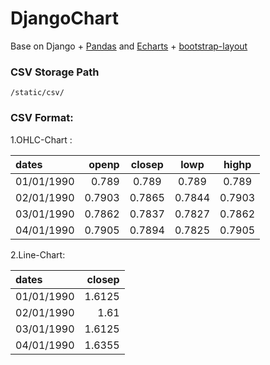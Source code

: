 # DjangoChart

Base on Django + [Pandas][1] and [Echarts][2] + [bootstrap-layout][3]



[1]: https://github.com/pandas-dev/pandas
[2]: https://github.com/ecomfe/echarts
[3]: https://github.com/themekit/bootstrap-layout

### CSV Storage Path
`/static/csv/`



### CSV Format:
1.OHLC-Chart :

| dates | openp | closep | lowp | highp |
| :------| ------: | :------: | :------:|:------:|
|01/01/1990|0.789|0.789|0.789|0.789|
|02/01/1990|0.7903|0.7865|0.7844|0.7903|
|03/01/1990|0.7862|0.7837|0.7827|0.7862|
|04/01/1990|0.7905|0.7894|0.7825|0.7905|


2.Line-Chart:

| dates | closep |
| :------| ------: | 
|01/01/1990|1.6125|
|02/01/1990|1.61|
|03/01/1990|1.6125|
|04/01/1990|1.6355|


